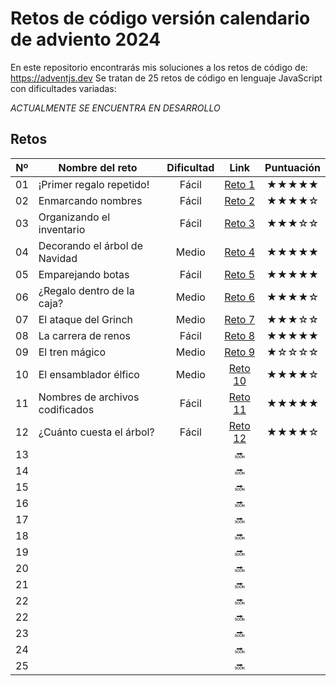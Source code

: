 # Retos de código versión calendario de adviento 2024

En este repositorio encontrarás mis soluciones a los retos de código de: https://adventjs.dev
Se tratan de 25 retos de código en lenguaje JavaScript con dificultades variadas: 

*ACTUALMENTE SE ENCUENTRA EN DESARROLLO*

## Retos
| Nº | Nombre del reto | Dificultad | Link | Puntuación |
| :-: | --- | :-: | :-: | :-: |
| 01  | ¡Primer regalo repetido! | Fácil | [Reto 1](https://github.com/Sara-404/adventjs-2024/blob/main/reto1.md) | ★★★★★ |
| 02  | Enmarcando nombres | Fácil | [Reto 2](https://github.com/Sara-404/adventjs-2024/blob/main/reto2.md) | ★★★★☆ |
| 03  | Organizando el inventario | Fácil | [Reto 3](https://github.com/Sara-404/adventjs-2024/blob/main/reto3.md) | ★★★☆☆ |
| 04  | Decorando el árbol de Navidad | Medio | [Reto 4](https://github.com/Sara-404/adventjs-2024/blob/main/reto4.md) | ★★★★★ |
| 05  | Emparejando botas | Fácil | [Reto 5](https://github.com/Sara-404/adventjs-2024/blob/main/reto5.md) | ★★★★★ |
| 06  | ¿Regalo dentro de la caja? | Medio | [Reto 6](https://github.com/Sara-404/adventjs-2024/blob/main/reto6.md) | ★★★★☆ |
| 07  | El ataque del Grinch | Medio | [Reto 7](https://github.com/Sara-404/adventjs-2024/blob/main/reto7.md) | ★★★☆☆ |
| 08  | La carrera de renos | Fácil | [Reto 8](https://github.com/Sara-404/adventjs-2024/blob/main/reto8.md) | ★★★★★ |
| 09  | El tren mágico | Medio | [Reto 9](https://github.com/Sara-404/adventjs-2024/blob/main/reto9.md) | ★☆☆☆☆ |
| 10  | El ensamblador élfico | Medio | [Reto 10](https://github.com/Sara-404/adventjs-2024/blob/main/reto10.md) | ★★★★☆ |
| 11  | Nombres de archivos codificados | Fácil | [Reto 11](https://github.com/Sara-404/adventjs-2024/blob/main/reto11.md) | ★★★★★ |
| 12  | ¿Cuánto cuesta el árbol? | Fácil | [Reto 12](https://github.com/Sara-404/adventjs-2024/blob/main/reto12.md) | ★★★★☆ |
| 13  |   |  | :soon: |  |
| 14  |   |  | :soon: |  |
| 15  |   |  | :soon: |  |
| 16  |   |  | :soon: |  |
| 17  |   |  | :soon: |  |
| 18  |   |  | :soon: |  |
| 19  |   |  | :soon: |  |
| 20  |   |  | :soon: |  |
| 21  |   |  | :soon: |  |
| 22  |   |  | :soon: |  |
| 22  |   |  | :soon: |  |
| 23  |   |  | :soon: |  |
| 24  |   |  | :soon: |  |
| 25  |   |  | :soon: |  |
